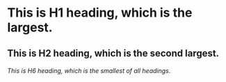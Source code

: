 # This is H1 heading, which is the largest.
## This is H2 heading, which is the second largest.
###### This is H6 heading, which is the smallest of all headings.
